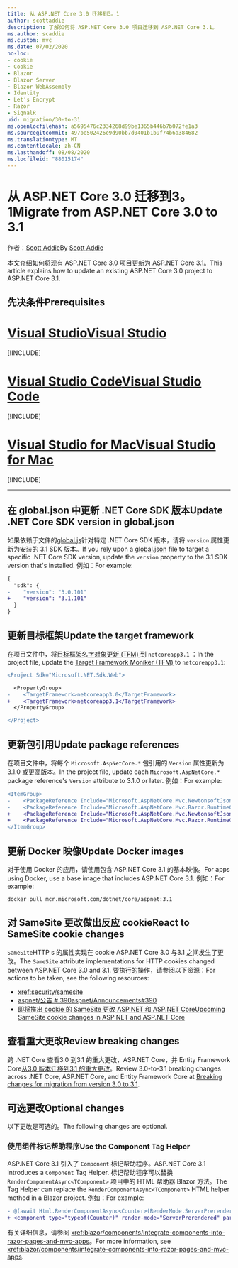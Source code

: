 ```yaml
---
title: 从 ASP.NET Core 3.0 迁移到3。1
author: scottaddie
description: 了解如何将 ASP.NET Core 3.0 项目迁移到 ASP.NET Core 3.1。
ms.author: scaddie
ms.custom: mvc
ms.date: 07/02/2020
no-loc:
- cookie
- Cookie
- Blazor
- Blazor Server
- Blazor WebAssembly
- Identity
- Let's Encrypt
- Razor
- SignalR
uid: migration/30-to-31
ms.openlocfilehash: a5695476c2334268d99be1365b446b7b072fe1a3
ms.sourcegitcommit: 497be502426e9d90bb7d0401b1b9f74b6a384682
ms.translationtype: MT
ms.contentlocale: zh-CN
ms.lasthandoff: 08/08/2020
ms.locfileid: "88015174"
---
```

# <a name="migrate-from-aspnet-core-30-to-31"></a><span data-ttu-id="6891d-103">从 ASP.NET Core 3.0 迁移到3。1</span><span class="sxs-lookup"><span data-stu-id="6891d-103">Migrate from ASP.NET Core 3.0 to 3.1</span></span>

<span data-ttu-id="6891d-104">作者：[Scott Addie](https://github.com/scottaddie)</span><span class="sxs-lookup"><span data-stu-id="6891d-104">By [Scott Addie](https://github.com/scottaddie)</span></span>

<span data-ttu-id="6891d-105">本文介绍如何将现有 ASP.NET Core 3.0 项目更新为 ASP.NET Core 3.1。</span><span class="sxs-lookup"><span data-stu-id="6891d-105">This article explains how to update an existing ASP.NET Core 3.0 project to ASP.NET Core 3.1.</span></span>

## <a name="prerequisites"></a><span data-ttu-id="6891d-106">先决条件</span><span class="sxs-lookup"><span data-stu-id="6891d-106">Prerequisites</span></span>

# <a name="visual-studio"></a>[<span data-ttu-id="6891d-107">Visual Studio</span><span class="sxs-lookup"><span data-stu-id="6891d-107">Visual Studio</span></span>](#tab/visual-studio)

[!INCLUDE[](~/includes/net-core-prereqs-vs-3.1.md)]

# <a name="visual-studio-code"></a>[<span data-ttu-id="6891d-108">Visual Studio Code</span><span class="sxs-lookup"><span data-stu-id="6891d-108">Visual Studio Code</span></span>](#tab/visual-studio-code)

[!INCLUDE[](~/includes/net-core-prereqs-vsc-3.1.md)]

# <a name="visual-studio-for-mac"></a>[<span data-ttu-id="6891d-109">Visual Studio for Mac</span><span class="sxs-lookup"><span data-stu-id="6891d-109">Visual Studio for Mac</span></span>](#tab/visual-studio-mac)

[!INCLUDE[](~/includes/net-core-prereqs-mac-3.1.md)]

---

## <a name="update-net-core-sdk-version-in-globaljson"></a><span data-ttu-id="6891d-110">在 global.json 中更新 .NET Core SDK 版本</span><span class="sxs-lookup"><span data-stu-id="6891d-110">Update .NET Core SDK version in global.json</span></span>

<span data-ttu-id="6891d-111">如果依赖于文件的[global.js](/dotnet/core/tools/global-json)针对特定 .NET Core SDK 版本，请将 `version` 属性更新为安装的 3.1 SDK 版本。</span><span class="sxs-lookup"><span data-stu-id="6891d-111">If you rely upon a [global.json](/dotnet/core/tools/global-json) file to target a specific .NET Core SDK version, update the `version` property to the 3.1 SDK version that's installed.</span></span> <span data-ttu-id="6891d-112">例如：</span><span class="sxs-lookup"><span data-stu-id="6891d-112">For example:</span></span>

```diff
{
  "sdk": {
-    "version": "3.0.101"
+    "version": "3.1.101"
  }
}
```

## <a name="update-the-target-framework"></a><span data-ttu-id="6891d-113">更新目标框架</span><span class="sxs-lookup"><span data-stu-id="6891d-113">Update the target framework</span></span>

<span data-ttu-id="6891d-114">在项目文件中，将[目标框架名字对象更新 (TFM) ](/dotnet/standard/frameworks)到 `netcoreapp3.1` ：</span><span class="sxs-lookup"><span data-stu-id="6891d-114">In the project file, update the [Target Framework Moniker (TFM)](/dotnet/standard/frameworks) to `netcoreapp3.1`:</span></span>

```diff
<Project Sdk="Microsoft.NET.Sdk.Web">

  <PropertyGroup>
-    <TargetFramework>netcoreapp3.0</TargetFramework>
+    <TargetFramework>netcoreapp3.1</TargetFramework>
  </PropertyGroup>

</Project>
```

## <a name="update-package-references"></a><span data-ttu-id="6891d-115">更新包引用</span><span class="sxs-lookup"><span data-stu-id="6891d-115">Update package references</span></span>

<span data-ttu-id="6891d-116">在项目文件中，将每个 `Microsoft.AspNetCore.*` 包引用的 `Version` 属性更新为3.1.0 或更高版本。</span><span class="sxs-lookup"><span data-stu-id="6891d-116">In the project file, update each `Microsoft.AspNetCore.*` package reference's `Version` attribute to 3.1.0 or later.</span></span> <span data-ttu-id="6891d-117">例如：</span><span class="sxs-lookup"><span data-stu-id="6891d-117">For example:</span></span>

```diff
<ItemGroup>
-    <PackageReference Include="Microsoft.AspNetCore.Mvc.NewtonsoftJson" Version="3.0.0" />
-    <PackageReference Include="Microsoft.AspNetCore.Mvc.Razor.RuntimeCompilation" Version="3.0.0" Condition="'$(Configuration)' == 'Debug'" />
+    <PackageReference Include="Microsoft.AspNetCore.Mvc.NewtonsoftJson" Version="3.1.1" />
+    <PackageReference Include="Microsoft.AspNetCore.Mvc.Razor.RuntimeCompilation" Version="3.1.1" Condition="'$(Configuration)' == 'Debug'" />
</ItemGroup>
```

## <a name="update-docker-images"></a><span data-ttu-id="6891d-118">更新 Docker 映像</span><span class="sxs-lookup"><span data-stu-id="6891d-118">Update Docker images</span></span>

<span data-ttu-id="6891d-119">对于使用 Docker 的应用，请使用包含 ASP.NET Core 3.1 的基本映像。</span><span class="sxs-lookup"><span data-stu-id="6891d-119">For apps using Docker, use a base image that includes ASP.NET Core 3.1.</span></span> <span data-ttu-id="6891d-120">例如：</span><span class="sxs-lookup"><span data-stu-id="6891d-120">For example:</span></span>

```console
docker pull mcr.microsoft.com/dotnet/core/aspnet:3.1
```

## <a name="react-to-samesite-no-loccookie-changes"></a><span data-ttu-id="6891d-121">对 SameSite 更改做出反应 cookie</span><span class="sxs-lookup"><span data-stu-id="6891d-121">React to SameSite cookie changes</span></span>

<span data-ttu-id="6891d-122">`SameSite`HTTP s 的属性实现在 cookie ASP.NET Core 3.0 与3.1 之间发生了更改。</span><span class="sxs-lookup"><span data-stu-id="6891d-122">The `SameSite` attribute implementations for HTTP cookies changed between ASP.NET Core 3.0 and 3.1.</span></span> <span data-ttu-id="6891d-123">要执行的操作，请参阅以下资源：</span><span class="sxs-lookup"><span data-stu-id="6891d-123">For actions to be taken, see the following resources:</span></span>

* <xref:security/samesite>
* [<span data-ttu-id="6891d-124">aspnet/公告 # 390</span><span class="sxs-lookup"><span data-stu-id="6891d-124">aspnet/Announcements#390</span></span>](https://github.com/aspnet/Announcements/issues/390)
* <span data-ttu-id="6891d-125">[即将推出 cookie 的 SameSite 更改 ASP.NET 和 ASP.NET Core](https://devblogs.microsoft.com/aspnet/upcoming-samesite-cookie-changes-in-asp-net-and-asp-net-core/)</span><span class="sxs-lookup"><span data-stu-id="6891d-125">[Upcoming SameSite cookie changes in ASP.NET and ASP.NET Core](https://devblogs.microsoft.com/aspnet/upcoming-samesite-cookie-changes-in-asp-net-and-asp-net-core/)</span></span>

## <a name="review-breaking-changes"></a><span data-ttu-id="6891d-126">查看重大更改</span><span class="sxs-lookup"><span data-stu-id="6891d-126">Review breaking changes</span></span>

<span data-ttu-id="6891d-127">跨 .NET Core 查看3.0 到3.1 的重大更改，ASP.NET Core，并 Entity Framework Core[从3.0 版本迁移到3.1 的重大更改](/dotnet/core/compatibility/3.0-3.1)。</span><span class="sxs-lookup"><span data-stu-id="6891d-127">Review 3.0-to-3.1 breaking changes across .NET Core, ASP.NET Core, and Entity Framework Core at [Breaking changes for migration from version 3.0 to 3.1](/dotnet/core/compatibility/3.0-3.1).</span></span>

## <a name="optional-changes"></a><span data-ttu-id="6891d-128">可选更改</span><span class="sxs-lookup"><span data-stu-id="6891d-128">Optional changes</span></span>

<span data-ttu-id="6891d-129">以下更改是可选的。</span><span class="sxs-lookup"><span data-stu-id="6891d-129">The following changes are optional.</span></span>

### <a name="use-the-component-tag-helper"></a><span data-ttu-id="6891d-130">使用组件标记帮助程序</span><span class="sxs-lookup"><span data-stu-id="6891d-130">Use the Component Tag Helper</span></span>

<span data-ttu-id="6891d-131">ASP.NET Core 3.1 引入了 `Component` 标记帮助程序。</span><span class="sxs-lookup"><span data-stu-id="6891d-131">ASP.NET Core 3.1 introduces a `Component` Tag Helper.</span></span> <span data-ttu-id="6891d-132">标记帮助程序可以替换 `RenderComponentAsync<TComponent>` 项目中的 HTML 帮助器 Blazor 方法。</span><span class="sxs-lookup"><span data-stu-id="6891d-132">The Tag Helper can replace the `RenderComponentAsync<TComponent>` HTML helper method in a Blazor project.</span></span> <span data-ttu-id="6891d-133">例如：</span><span class="sxs-lookup"><span data-stu-id="6891d-133">For example:</span></span>

```diff
- @(await Html.RenderComponentAsync<Counter>(RenderMode.ServerPrerendered, new { IncrementAmount = 10 }))
+ <component type="typeof(Counter)" render-mode="ServerPrerendered" param-IncrementAmount="10" />
```

<span data-ttu-id="6891d-134">有关详细信息，请参阅 <xref:blazor/components/integrate-components-into-razor-pages-and-mvc-apps>。</span><span class="sxs-lookup"><span data-stu-id="6891d-134">For more information, see <xref:blazor/components/integrate-components-into-razor-pages-and-mvc-apps>.</span></span>
